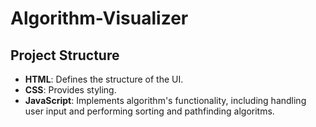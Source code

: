 # Algorithm-Visualizer




## Project Structure

- **HTML**: Defines the structure of the UI.
- **CSS**: Provides styling.
- **JavaScript**: Implements algorithm's functionality, including handling user input and performing sorting and pathfinding algoritms.